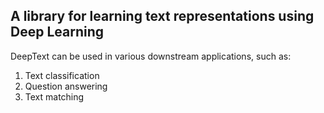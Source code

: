 ## A library for learning text representations using Deep Learning

DeepText can be used in various downstream applications, such as:
1. Text classification
2. Question answering
3. Text matching
